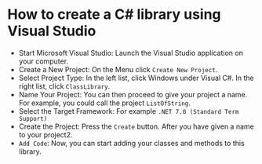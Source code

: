 # How to create a C# library using Visual Studio

- Start Microsoft Visual Studio: Launch the Visual Studio application on your computer.
- Create a New Project: On the Menu click `Create New Project`.
- Select Project Type: In the left list, click Windows under Visual C#. In the right list, click `ClassLibrary`.
- Name Your Project: You can then proceed to give your project a name. For example, you could call the project `ListOfString`.
- Select the Target Framework: For example `.NET 7.0 (Standard Term Support)`
- Create the Project: Press the `Create` button. After you have given a name to your project2.
- `Add Code`: Now, you can start adding your classes and methods to this library.

